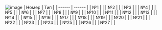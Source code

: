 ![image](https://github.com/BOBUS2317/knsl/assets/145115035/8d3aa971-6cd2-4ade-a147-87d86ad7a7ec)
| Номер | Тип |
| ------ | ------ |
| №1 |  |
| №2 |  |
| №3 |  |
| №4 |  |
| №5 |  |
| №6 |  |
| №7 |  |
| №8 |  |
| №9 |  |
| №10 |  |
| №11 |  |
| №12 |  |
| №13 |  |
| №14 |  |
| №15 |  |
| №16 |  |
| №17 |  |
| №18 |  |
| №19 |  |
| №20 |  |
| №21 |  |
| №22 |  |
| №23 |  |
| №24 |  |
| №25 |  |
| №26 |  |
| №27 |  |
